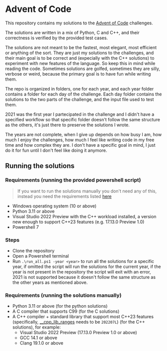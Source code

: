 # Advent of Code

This repository contains my solutions to the [Advent of Code](https://adventofcode.com/) challenges.

The solutions are written in a mix of Python, C and C++, and their correctness is verified by the provided test cases.

The solutions are not meant to be the fastest, most elegant, most efficient or anything of the sort. They are just my solutions to the challenges, and their main goal is to be correct and (expecially with the C++ solutions) to experiment with new features of the language. So keep this in mind while reading the code. Sometimes solutions are golfed, sometimes they are silly, verbose or weird, because the primary goal is to have fun while writing them.

The repo is organized in folders, one for each year, and each year folder contains a folder for each day of the challenge. Each day folder contains the solutions to the two parts of the challenge, and the input file used to test them.

2021 was the first year I partecipated in the challenge and I didn't have a specified workflow so that specific folder doesn't follow the same structure as the others, it's just there to preserve the solutions I wrote.

The years are not complete, when I give up depends on how busy I am, how much I enjoy the challenges, how much I feel like writing code in my free time and how complex they are. I don't have a specific goal in mind, I just do it for fun until I don't feel like doing it anymore.

## Running the solutions

### Requirements (running the provided powershell script)
> If you want to run the solutions manually you don't need any of this, instead you need the requirements listed [here](#requirements-running-the-solutions-manually)
- Windows operating system (10 or above)
- Python 3.11 or above
- Visual Studio 2022 Preview with the C++ workload installed, a version new enough to support C++23 features (e.g. 17.13.0 Preview 1.0)
- Powershell 7

### Steps
- Clone the repository
- Open a Powershell terminal
- Run `.\run_all.ps1 -year <year>` to run all the solutions for a specific year, if omitted the script will run the solutions for the current year, if the year is not present in the repository the script will exit with an error, 2021 is not supported because it doesn't follow the same structure as the other years as mentioned above.

### Requirements (running the solutions manually)
- Python 3.11 or above (for the python solutions)
- A C compiler that supports C99 (for the C solutions)
- A C++ compiler + standard library that support most C++23 features (specifically, [__cpp_lib_ranges](https://en.cppreference.com/w/cpp/feature_test#cpp_lib_ranges) needs to be `202207L`) (for the C++ solutions), for example:
    - Visual Studio 2022 Preview (17.13.0 Preview 1.0 or above)
    - GCC 14.1 or above
    - Clang 19.1.0 or above

